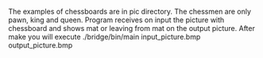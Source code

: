 The examples of chessboards are in pic directory.
The chessmen are only pawn, king and queen.
Program receives on input the picture with chessboard and shows mat or leaving from mat on the output picture.
After make you will execute ./bridge/bin/main input_picture.bmp output_picture.bmp
